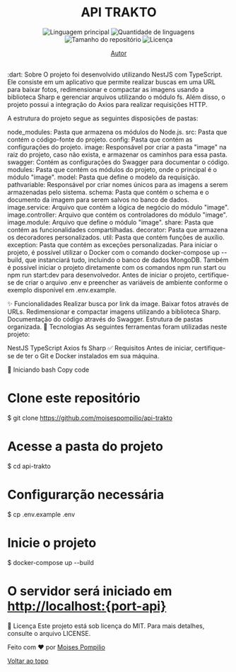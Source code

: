<h1 align="center">API TRAKTO</h1>
<p align="center">
  <img alt="Linguagem principal" src="https://img.shields.io/github/languages/top/moisespompilio/api-trakto?color=56BEB8">
  <img alt="Quantidade de linguagens" src="https://img.shields.io/github/languages/count/moisespompilio/api-trakto?color=56BEB8">
  <img alt="Tamanho do repositório" src="https://img.shields.io/github/repo-size/moisespompilio/api-trakto?color=56BEB8">
  <img alt="Licença" src="https://img.shields.io/github/license/moisespompilio/api-trakto?color=56BEB8">
</p>
<p align="center">
  <a href="https://github.com/moisespompilio" target="_blank">Autor</a>
</p>
<br>
:dart: Sobre
O projeto foi desenvolvido utilizando NestJS com TypeScript. Ele consiste em um aplicativo que permite realizar buscas em uma URL para baixar fotos, redimensionar e compactar as imagens usando a biblioteca Sharp e gerenciar arquivos utilizando o módulo fs. Além disso, o projeto possui a integração do Axios para realizar requisições HTTP.

A estrutura do projeto segue as seguintes disposições de pastas:

node_modules: Pasta que armazena os módulos do Node.js.
src: Pasta que contém o código-fonte do projeto.
config: Pasta que contém as configurações do projeto.
image: Responsável por criar a pasta "image" na raiz do projeto, caso não exista, e armazenar os caminhos para essa pasta.
swagger: Contém as configurações do Swagger para documentar o código.
modules: Pasta que contém os módulos do projeto, onde o principal é o módulo "image".
model: Pasta que define o modelo da requisição.
pathvariable: Responsável por criar nomes únicos para as imagens a serem armazenadas pelo sistema.
schema: Pasta que contém o schema e o documento da imagem para serem salvos no banco de dados.
image.service: Arquivo que contém a lógica de negócio do módulo "image".
image.controller: Arquivo que contém os controladores do módulo "image".
image.module: Arquivo que define o módulo "image".
share: Pasta que contém as funcionalidades compartilhadas.
decorator: Pasta que armazena os decoradores personalizados.
util: Pasta que contém funções de auxílio.
exception: Pasta que contém as exceções personalizadas.
Para iniciar o projeto, é possível utilizar o Docker com o comando docker-compose up --build, que instanciará tudo, incluindo o banco de dados MongoDB. Também é possível iniciar o projeto diretamente com os comandos npm run start ou npm run start:dev para desenvolvedor. Antes de iniciar o projeto, certifique-se de criar o arquivo .env e preencher as variáveis de ambiente conforme o exemplo disponível em .env.example.

:sparkles: Funcionalidades
Realizar busca por link da image.
Baixar fotos através de URLs.
Redimensionar e compactar imagens utilizando a biblioteca Sharp.
Documentação do código através do Swagger.
Estrutura de pastas organizada.
:rocket: Tecnologias
As seguintes ferramentas foram utilizadas neste projeto:

NestJS
TypeScript
Axios
fs
Sharp
:white_check_mark: Requisitos
Antes de iniciar, certifique-se de ter o Git e Docker  instalados em sua máquina.

:checkered_flag: Iniciando
bash
Copy code
# Clone este repositório
$ git clone https://github.com/moisespompilio/api-trakto

# Acesse a pasta do projeto
$ cd api-trakto

# Configurarção necessária
$ cp .env.example .env 

# Inicie o projeto
$ docker-compose up --build

# O servidor será iniciado em <http://localhost:{port-api}>
:memo: Licença
Este projeto está sob licença do MIT. Para mais detalhes, consulte o arquivo LICENSE.

Feito com :heart: por <a href="https://github.com/moisespompilio" target="_blank">Moises Pompilio</a>

 

<a href="#top">Voltar ao topo</a>